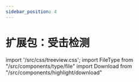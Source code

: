 ```yaml
---
sidebar_position: 4
---
```


# 扩展包：受击检测

import '/src/css/treeview.css';
import FileType from "/src/components/type/file"
import Download from "/src/components/highlight/download"
